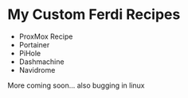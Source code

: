 # My Custom Ferdi Recipes

- ProxMox Recipe
- Portainer
- PiHole
- Dashmachine
- Navidrome

More coming soon...
also bugging in linux
